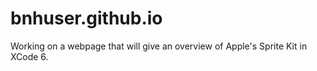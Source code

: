 bnhuser.github.io
=================
Working on a webpage that will give an overview of Apple's Sprite Kit in XCode 6.
